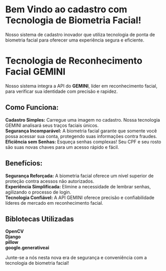 # Bem Vindo ao cadastro com Tecnologia de Biometria Facial!

Nosso sistema de cadastro inovador que utiliza tecnologia de ponta de biometria facial para oferecer uma experiência segura e eficiente.


# Tecnologia de Reconhecimento Facial GEMINI

Nosso sistema integra a API do **GEMINI**, líder em reconhecimento facial, para verificar sua identidade com precisão e rapidez. 

## Como Funciona:

**Cadastro Simples:** Carregue uma imagem no cadastro. Nossa tecnologia GEMINI analisará seus traços faciais únicos. <br />
**Segurança Incomparável:** A biometria facial garante que somente você possa acessar sua conta, protegendo suas informações contra fraudes. <br />
 **Eficiência sem Senhas:** Esqueça senhas complexas! Seu CPF e seu rosto são suas novas chaves para um acesso rápido e fácil. <br />

## Benefícios:

**Segurança Reforçada:** A biometria facial oferece um nível superior de proteção contra acessos não autorizados. <br />
**Experiência Simplificada:** Elimine a necessidade de lembrar senhas, agilizando o processo de login. <br />
**Tecnologia Confiável:** A API GEMINI oferece precisão e confiabilidade líderes de mercado em reconhecimento facial. <br />

## Biblotecas Utilizadas 

**OpenCV** <br />
**Django** <br />
**pillow** <br />
**google.generativeai** <br />

Junte-se a nós nesta nova era de segurança e conveniência com a tecnologia de biometria facial!
